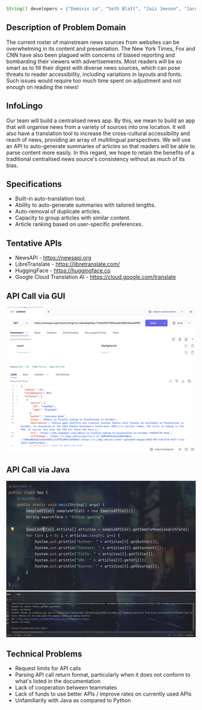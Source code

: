 ```Java
String[] developers = {"Dominic Le", "Seth Blatt", "Jaiz Jeeson", "Jaron Fernandes"};
```

## Description of Problem Domain
The current roster of mainstream news sources from websites can be overwhelming in its content and presentation. The New York Times, Fox and CNN have also been plagued with concerns of biased reporting and bombarding their viewers with advertisements. Most readers will be so smart as to fill their digest with diverse news sources, which can pose threats to reader accessibility, including variations in layouts and fonts. Such issues would require too much time spent on adjustment and not enough on reading the news!

## InfoLingo
Our team will build a centralised news app. By this, we mean to build an app that will organise news from a variety of sources into one location. It will also have a translation tool to increase the cross-cultural accessibility and reach of news, providing an array of multilingual perspectives. We will use an API to auto-generate summaries of articles so that readers will be able to parse content more easily. In this regard, we hope to retain the benefits of a traditional centralised news source's consistency without as much of its bias.

## Specifications
- Built-in auto-translation tool.
- Ability to auto-generate summaries with tailored lengths.
- Auto-removal of duplicate articles.
- Capacity to group articles with similar content.
- Article ranking based on user-specific preferences.

## Tentative APIs
- NewsAPI - https://newsapi.org 
- LibreTranslate - https://libretranslate.com/
- HuggingFace - https://huggingface.co
- Google Cloud Translation AI - https://cloud.google.com/translate 

## API Call via GUI 
![Screenshot](API_Call_Screenshot.png)

## API Call via Java
![Screenshot](awsomcode.png)
![Screenshot](JavaOutput.png)

## Technical Problems
- Request limits for API calls
- Parsing API call return format, particularly when it does not conform to what's listed in the documentation
- Lack of cooperation between teammates
- Lack of funds to use better APIs / improve rates on currently used APIs
- Unfamiliarity with Java as compared to Python
